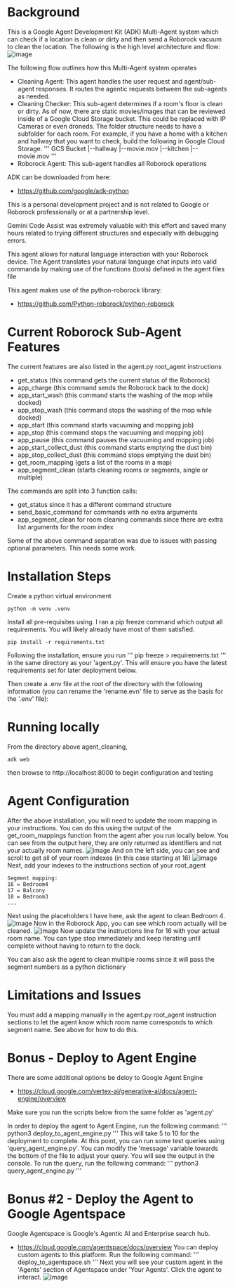 # Background
This is a Google Agent Development Kit (ADK) Multi-Agent system which can check if a location is clean or dirty and then send a Roborock vacuum to clean the location. The following is the high level architecture and flow:
![image](https://github.com/user-attachments/assets/e0ce943d-aec5-4b78-9106-a595fc78a0d2)

The following flow outlines how this Multi-Agent system operates
- Cleaning Agent:  This agent handles the user request and agent/sub-agent responses.  It routes the agentic requests between the sub-agents as needed.
- Cleaning Checker:  This sub-agent determines if a room's floor is clean or dirty.  As of now, there are static movies/images that can be reviewed inside of a Google Cloud Storage bucket.  This could be replaced with IP Cameras or even droneds.  The folder structure needs to have a subfolder for each room.  For example, if you have a home with a kitchen and hallway that you want to check, build the following in Google Cloud Storage.
'''
GCS Bucket
|--hallway
   |--movie.mov
|--kitchen
   |--movie.mov
'''
- Roborock Agent:  This sub-agent handles all Roborock operations

ADK can be downloaded from here:
- https://github.com/google/adk-python

This is a personal development project and is not related to Google or Roborock professionally or at a partnership level.  

Gemini Code Assist was extremely valuable with this effort and saved many hours related to trying different structures and especially with debugging errors. 

This agent allows for natural language interaction with your Roborock device. The Agent translates your natural language chat inputs into valid commanda by making use of the functions (tools) defined in the agent files file

This agent makes use of the python-roborock library:
- https://github.com/Python-roborock/python-roborock

# Current Roborock Sub-Agent Features
The current features are also listed in the agent.py root_agent instructions
- get_status (this command gets the current status of the Roborock)
- app_charge (this command sends the Roborock back to the dock)
- app_start_wash (this command starts the washing of the mop while docked)
- app_stop_wash (this command stops the washing of the mop while docked)
- app_start (this command starts vacuuming and mopping job)
- app_stop (this command stops the vacuuming and mopping job)
- app_pause (this command pauses the vacuuming and mopping job)
- app_start_collect_dust (this command starts emptying the dust bin)
- app_stop_collect_dust (this command stops emptying the dust bin)
- get_room_mapping (gets a list of the rooms in a map)
- app_segment_clean (starts cleaning rooms or segments, single or multiple)

The commands are split into 3 function calls:
- get_status since it has a different command structure
- send_basic_command for commands with no extra arguments
- app_segment_clean for room cleaning commands since there are extra list arguments for the room index

Some of the above command separation was due to issues with passing optional parameters.  This needs some work.

# Installation Steps
Create a python virtual environment
```
python -m venv .venv
```

Install all pre-requisites using. I ran a pip freeze command which output all requirements. You will likely already have most of them satisfied. 
```
pip install -r requirements.txt
```

Following the installation, ensure you run
'''
pip freeze > requirements.txt
'''
in the same directory as your 'agent.py'.  This will ensure you have the latest
requirements set for later deployment below.

Then create a .env file at the root of the directory with the following information (you can rename the 'rename.evn' file to serve as the basis for the '.env' file):

# Running locally
From the directory above agent_cleaning,
```
adk web
```
then browse to http://localhost:8000 to begin configuration and testing
# Agent Configuration
After the above installation, you will need to update the room mapping in your instructions.  You can do this using the output of the get_room_mappings function from the agent after you run locally below.  You can see from the output here, they are only returned as identifiers and not your actually room names.
![image](https://github.com/user-attachments/assets/440a02d4-66fd-446b-bd2b-8f71b83c8715)
And on the left side, you can see and scroll to get all of your room indexes (in this case starting at 16)
![image](https://github.com/user-attachments/assets/f55ee86d-9587-4520-93cf-c86018f88fbd)
Next, add your indexes to the instructions section of your root_agent
```
Segment mapping:
16 = Bedroom4
17 = Balcony
18 = Bedroom3
...
```
Next using the placeholders I have here, ask the agent to clean Bedroom 4.
![image](https://github.com/user-attachments/assets/76092257-9ed2-4010-8fcd-178f0248a5b6)
Now in the Roborock App, you can see which room actually will be cleaned.
![image](https://github.com/user-attachments/assets/851bfff1-1104-4f11-9093-bd83c2cca364)
Now update the instructions line for 16 with your actual room name. You can type stop immediately and keep iterating until complete without having to return to the dock.

You can also ask the agent to clean multiple rooms since it will pass the segment numbers as a python dictionary
# Limitations and Issues
You must add a mapping manually in the agent.py root_agent instruction sections to let the agent know which room name corresponds to which segment name.  See above for how to do this.

# Bonus - Deploy to Agent Engine
There are some additional options be deloy to Google Agent Engine
- https://cloud.google.com/vertex-ai/generative-ai/docs/agent-engine/overview

Make sure you run the scripts below from the same folder as 'agent.py'

In order to deploy the agent to Agent Engine, run the following command:
'''
python3 deploy_to_agent_engine.py
'''
This will take 5 to 10 for the deployment to complete.  At this point, you can run some test queries using 'query_agent_engine.py'.  You can modify the 'message' variable towards the bottom of the file to adjust your query.  You will see the output in the console.  To run the query, run the following command:
'''
python3 query_agent_engine.py
'''
# Bonus #2 - Deploy the Agent to Google Agentspace
Google Agentspace is Google's Agentic AI and Enterprise search hub.  
- https://cloud.google.com/agentspace/docs/overview
You can deploy custom agents to this platform.  Run the following command:
'''
deploy_to_agentspace.sh
'''
Next you will see your custom agent in the 'Agents' section of Agentspace under 'Your Agents'.  Click the agent to interact. 
![image](https://github.com/user-attachments/assets/29aff263-8a1d-4ddf-8c20-f34b354a8611)
